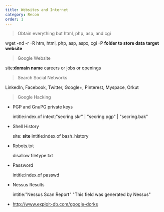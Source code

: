 ```yaml
---
title: Websites and Internet 
category: Recon
order: 1
---
```


>Obtain everything but html, php, asp, and cgi
	

wget -nd -r -R htm, html, php, asp, aspx, cgi -P **folder to store data** **target website**

>Google Website	


site:**domain name** careers or jobs or openings

> Search Social Networks


LinkedIn, Facebook, Twitter, Google+, Pinterest, Myspace, Orkut

>Google Hacking


* PGP and GnuPG private keys

	intitle:index.of intext:"secring.skr" \| "secring.pgp" \| "secring.bak"


* Shell History

	site: **site** intitle:index.of bash_history


* Robots.txt

	disallow filetype:txt



* Password	

	intitle:index.of passwd



* Nessus Results

	intitle:"Nessus Scan Report" "This field was generated by Nessus"



* http://www.exploit-db.com/google-dorks
